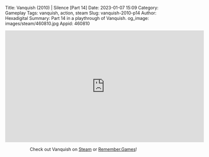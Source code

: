 Title: Vanquish (2010) | Silence [Part 14]
Date: 2023-01-07 15:09
Category: Gameplay
Tags: vanquish,  action, steam
Slug: vanquish-2010-p14
Author: Hexadigital
Summary: Part 14 in a playthrough of Vanquish.
og_image: images/steam/460810.jpg
Appid: 460810

<center><iframe src="https://www.youtube.com/embed/2i3JqCEW74w?feature=oembed" allow="accelerometer; autoplay; encrypted-media; gyroscope; picture-in-picture" width="640" height="360" frameborder="0"></iframe>

Check out Vanquish on [Steam](https://store.steampowered.com/app/460810/?curator_clanid=34633900) or [Remember.Games](https://remember.games/game/5442/vanquish/)!</center>